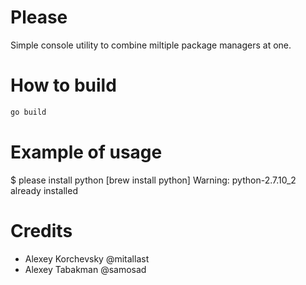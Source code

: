 Please
======

Simple console utility to combine miltiple package managers at one.

How to build
============

```sh
go build
```

Example of usage
================

$ please install python
[brew install python]
Warning: python-2.7.10_2 already installed

Credits
=======

- Alexey Korchevsky @mitallast
- Alexey Tabakman @samosad
